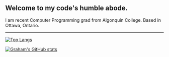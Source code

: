 ## Welcome to my code's humble abode.

I am recent Computer Programming grad from Algonquin College. Based in Ottawa, Ontario.

---

[![Top Langs](https://github-readme-stats.vercel.app/api?username=grahamcodes&title_color=58a6ff&text_color=8b949e&icon_color=c9d1d9&bg_color=0d1117&show_icons=true&hide_border=true)](https://github.com/anuraghazra/github-readme-stats)

[![Graham's GitHub stats](https://github-readme-stats.vercel.app/api?username=grahamcodes&title_color=58a6ff&text_color=8b949e&icon_color=c9d1d9&bg_color=0d1117&show_icons=true&hide_border=true)](https://github.com/anuraghazra/github-readme-stats)
